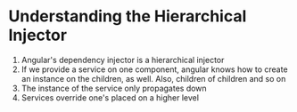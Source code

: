 # Understanding the Hierarchical Injector
01. Angular's dependency injector is a hierarchical injector
02. If we provide a service on one component, angular knows how to create an instance on the children, as well. Also, children of children and so on
03. The instance of the service only propagates down
04. Services override one's placed on a higher level